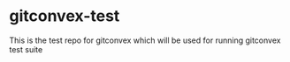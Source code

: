# gitconvex-test

This is the test repo for gitconvex which will be used for running gitconvex test suite
